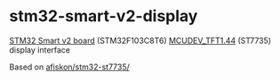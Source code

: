 # stm32-smart-v2-display
[STM32 Smart v2 board](https://stm32-base.org/boards/STM32F103C8T6-STM32-Smart-V2.0.html) (STM32F103C8T6) [MCUDEV_TFT1.44](https://www.aliexpress.com/item/1005001579897359.html) (ST7735) display interface

Based on [afiskon/stm32-st7735/](https://github.com/afiskon/stm32-st7735/)
